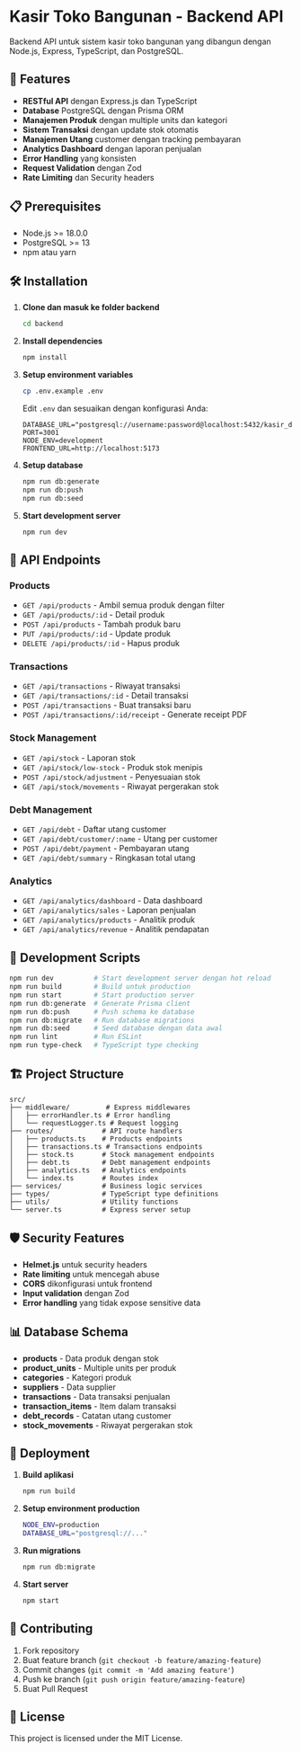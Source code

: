 # Kasir Toko Bangunan - Backend API

Backend API untuk sistem kasir toko bangunan yang dibangun dengan Node.js, Express, TypeScript, dan PostgreSQL.

## 🚀 Features

- **RESTful API** dengan Express.js dan TypeScript
- **Database** PostgreSQL dengan Prisma ORM
- **Manajemen Produk** dengan multiple units dan kategori
- **Sistem Transaksi** dengan update stok otomatis
- **Manajemen Utang** customer dengan tracking pembayaran
- **Analytics Dashboard** dengan laporan penjualan
- **Error Handling** yang konsisten
- **Request Validation** dengan Zod
- **Rate Limiting** dan Security headers

## 📋 Prerequisites

- Node.js >= 18.0.0
- PostgreSQL >= 13
- npm atau yarn

## 🛠️ Installation

1. **Clone dan masuk ke folder backend**

   ```bash
   cd backend
   ```

2. **Install dependencies**

   ```bash
   npm install
   ```

3. **Setup environment variables**

   ```bash
   cp .env.example .env
   ```

   Edit `.env` dan sesuaikan dengan konfigurasi Anda:

   ```env
   DATABASE_URL="postgresql://username:password@localhost:5432/kasir_db"
   PORT=3001
   NODE_ENV=development
   FRONTEND_URL=http://localhost:5173
   ```

4. **Setup database**

   ```bash
   npm run db:generate
   npm run db:push
   npm run db:seed
   ```

5. **Start development server**
   ```bash
   npm run dev
   ```

## 📡 API Endpoints

### Products

- `GET /api/products` - Ambil semua produk dengan filter
- `GET /api/products/:id` - Detail produk
- `POST /api/products` - Tambah produk baru
- `PUT /api/products/:id` - Update produk
- `DELETE /api/products/:id` - Hapus produk

### Transactions

- `GET /api/transactions` - Riwayat transaksi
- `GET /api/transactions/:id` - Detail transaksi
- `POST /api/transactions` - Buat transaksi baru
- `POST /api/transactions/:id/receipt` - Generate receipt PDF

### Stock Management

- `GET /api/stock` - Laporan stok
- `GET /api/stock/low-stock` - Produk stok menipis
- `POST /api/stock/adjustment` - Penyesuaian stok
- `GET /api/stock/movements` - Riwayat pergerakan stok

### Debt Management

- `GET /api/debt` - Daftar utang customer
- `GET /api/debt/customer/:name` - Utang per customer
- `POST /api/debt/payment` - Pembayaran utang
- `GET /api/debt/summary` - Ringkasan total utang

### Analytics

- `GET /api/analytics/dashboard` - Data dashboard
- `GET /api/analytics/sales` - Laporan penjualan
- `GET /api/analytics/products` - Analitik produk
- `GET /api/analytics/revenue` - Analitik pendapatan

## 🧪 Development Scripts

```bash
npm run dev          # Start development server dengan hot reload
npm run build        # Build untuk production
npm run start        # Start production server
npm run db:generate  # Generate Prisma client
npm run db:push      # Push schema ke database
npm run db:migrate   # Run database migrations
npm run db:seed      # Seed database dengan data awal
npm run lint         # Run ESLint
npm run type-check   # TypeScript type checking
```

## 🏗️ Project Structure

```
src/
├── middleware/         # Express middlewares
│   ├── errorHandler.ts # Error handling
│   └── requestLogger.ts # Request logging
├── routes/            # API route handlers
│   ├── products.ts    # Products endpoints
│   ├── transactions.ts # Transactions endpoints
│   ├── stock.ts       # Stock management endpoints
│   ├── debt.ts        # Debt management endpoints
│   ├── analytics.ts   # Analytics endpoints
│   └── index.ts       # Routes index
├── services/          # Business logic services
├── types/             # TypeScript type definitions
├── utils/             # Utility functions
└── server.ts          # Express server setup
```

## 🛡️ Security Features

- **Helmet.js** untuk security headers
- **Rate limiting** untuk mencegah abuse
- **CORS** dikonfigurasi untuk frontend
- **Input validation** dengan Zod
- **Error handling** yang tidak expose sensitive data

## 📊 Database Schema

- **products** - Data produk dengan stok
- **product_units** - Multiple units per produk
- **categories** - Kategori produk
- **suppliers** - Data supplier
- **transactions** - Data transaksi penjualan
- **transaction_items** - Item dalam transaksi
- **debt_records** - Catatan utang customer
- **stock_movements** - Riwayat pergerakan stok

## 🚀 Deployment

1. **Build aplikasi**

   ```bash
   npm run build
   ```

2. **Setup environment production**

   ```bash
   NODE_ENV=production
   DATABASE_URL="postgresql://..."
   ```

3. **Run migrations**

   ```bash
   npm run db:migrate
   ```

4. **Start server**
   ```bash
   npm start
   ```

## 🤝 Contributing

1. Fork repository
2. Buat feature branch (`git checkout -b feature/amazing-feature`)
3. Commit changes (`git commit -m 'Add amazing feature'`)
4. Push ke branch (`git push origin feature/amazing-feature`)
5. Buat Pull Request

## 📝 License

This project is licensed under the MIT License.
